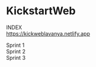 # KickstartWeb

INDEX <br><a href="https://kickweblavanya.netlify.app">https://kickweblavanya.netlify.app</a>

Sprint 1 <br>
Sprint 2 <br>
Sprint 3 <br>
